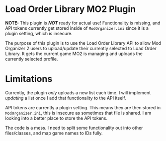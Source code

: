 # Load Order Library MO2 Plugin

**NOTE:** This plugin is **_NOT_** ready for actual use! Functionality is missing, and API tokens currently get stored inside of `ModOrganizer.ini` since it is a plugin setting, which is insecure.

The purpose of this plugin is to use the Load Order Library API to allow Mod Organizer 2 users to upload/update their currently selected to Load Order Library. It gets the current game MO2 is managing and uploads the currently selected profile.

# Limitations

Currently, the plugin _only_ uploads a new list each time. I will implement _updating_ a list once I add that functionality to the API itself.

API tokens are currently a plugin setting. This means they are then stored in `ModOrganizer.ini`, this is insecure as sometimes that file is shared. I am looking into a better place to store the API tokens.

The code is a mess. I need to split some functionality out into other files/classes, and map game names to IDs fully.
